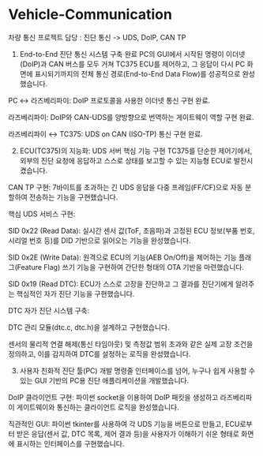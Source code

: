 # Vehicle-Communication
차량 통신 프로젝트 담당 : 진단 통신 -> UDS, DoIP, CAN TP
1. End-to-End 진단 통신 시스템 구축 완료
PC의 GUI에서 시작된 명령이 이더넷(DoIP)과 CAN 버스를 모두 거쳐 TC375 ECU를 제어하고, 그 응답이 다시 PC 화면에 표시되기까지의 전체 통신 경로(End-to-End Data Flow)를 성공적으로 완성했습니다.

PC ↔ 라즈베리파이: DoIP 프로토콜을 사용한 이더넷 통신 구현 완료.

라즈베리파이: DoIP와 CAN-UDS를 양방향으로 번역하는 게이트웨이 역할 구현 완료.

라즈베리파이 ↔ TC375: UDS on CAN (ISO-TP) 통신 구현 완료.

2. ECU(TC375)의 지능화: UDS 서버 핵심 기능 구현
TC375를 단순한 제어기에서, 외부의 진단 요청에 응답하고 스스로 상태를 보고할 수 있는 지능형 ECU로 발전시켰습니다.

CAN TP 구현: 7바이트를 초과하는 긴 UDS 응답을 다중 프레임(FF/CF)으로 자동 분할하여 전송하는 기능을 구현했습니다.

핵심 UDS 서비스 구현:

SID 0x22 (Read Data): 실시간 센서 값(ToF, 초음파)과 고정된 ECU 정보(부품 번호, 시리얼 번호 등)를 DID 기반으로 읽어오는 기능을 완성했습니다.

SID 0x2E (Write Data): 원격으로 ECU의 기능(AEB On/Off)을 제어하는 기능 플래그(Feature Flag) 쓰기 기능을 구현하여 간단한 형태의 OTA 기반을 마련했습니다.

SID 0x19 (Read DTC): ECU가 스스로 고장을 진단하고 그 결과를 진단기에게 알려주는 핵심적인 자가 진단 기능을 구현했습니다.

DTC 자가 진단 시스템 구축:

DTC 관리 모듈(dtc.c, dtc.h)을 설계하고 구현했습니다.

센서의 물리적 연결 해제(통신 타임아웃) 및 측정값 범위 초과와 같은 실제 고장 조건을 정의하고, 이를 감지하여 DTC를 설정하는 로직을 완성했습니다.

3. 사용자 친화적 진단 툴(PC) 개발
명령줄 인터페이스를 넘어, 누구나 쉽게 사용할 수 있는 GUI 기반의 PC용 진단 애플리케이션을 개발했습니다.

DoIP 클라이언트 구현: 파이썬 socket을 이용하여 DoIP 패킷을 생성하고 라즈베리파이 게이트웨이와 통신하는 클라이언트 로직을 완성했습니다.

직관적인 GUI: 파이썬 tkinter를 사용하여 각 UDS 기능을 버튼으로 만들고, ECU로부터 받은 응답(센서 값, DTC 목록, 제어 결과 등)을 사용자가 이해하기 쉬운 형태로 화면에 표시하는 인터페이스를 구현했습니다.
